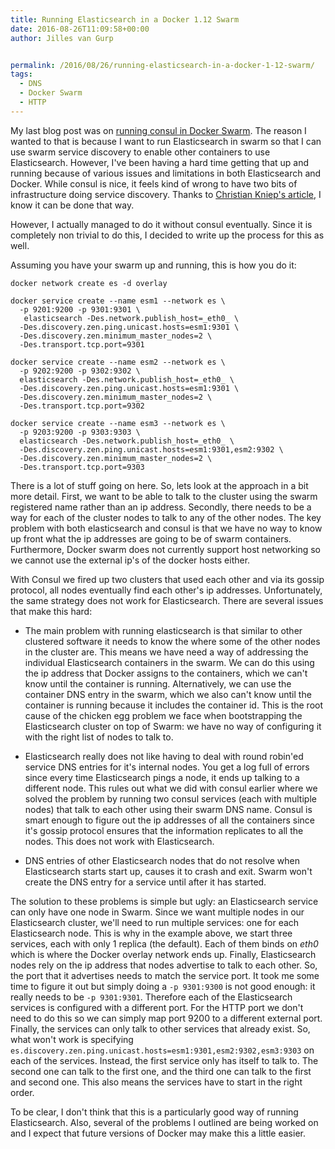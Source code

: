 ```yaml
---
title: Running Elasticsearch in a Docker 1.12 Swarm
date: 2016-08-26T11:09:58+00:00
author: Jilles van Gurp


permalink: /2016/08/26/running-elasticsearch-in-a-docker-1-12-swarm/
tags:
  - DNS
  - Docker Swarm
  - HTTP
---
```

My last blog post was on [running consul in Docker Swarm](http://www.jillesvangurp.com/2016/08/26/running-consul-in-a-docker-swarm-with-docker-1-12/). The reason I wanted to that is because I want to run Elasticsearch in swarm so that I can use swarm service discovery to enable other containers to use Elasticsearch. However, I've been having a hard time getting that up and running because of various issues and limitations in both Elasticsearch and Docker. While consul is nice, it feels kind of wrong to have two bits of infrastructure doing service discovery. Thanks to [Christian Kniep's article](http://qnib.org/2016/08/17/consul-es-kopf-service), I know it can be done that way. 

However, I actually managed to do it without consul eventually. Since it is completely non trivial to do this, I decided to write up the process for this as well.

Assuming you have your swarm up and running, this is how you do it:

```
docker network create es -d overlay

docker service create --name esm1 --network es \
  -p 9201:9200 -p 9301:9301 \
   elasticsearch -Des.network.publish_host=_eth0_ \
  -Des.discovery.zen.ping.unicast.hosts=esm1:9301 \
  -Des.discovery.zen.minimum_master_nodes=2 \
  -Des.transport.tcp.port=9301

docker service create --name esm2 --network es \
  -p 9202:9200 -p 9302:9302 \
  elasticsearch -Des.network.publish_host=_eth0_ \
  -Des.discovery.zen.ping.unicast.hosts=esm1:9301 \
  -Des.discovery.zen.minimum_master_nodes=2 \
  -Des.transport.tcp.port=9302

docker service create --name esm3 --network es \
  -p 9203:9200 -p 9303:9303 \
  elasticsearch -Des.network.publish_host=_eth0_ \
  -Des.discovery.zen.ping.unicast.hosts=esm1:9301,esm2:9302 \
  -Des.discovery.zen.minimum_master_nodes=2 \
  -Des.transport.tcp.port=9303
```

There is a lot of stuff going on here. So, lets look at the approach in a bit more detail. First, we want to be able to talk to the cluster using the swarm registered name rather than an ip address. Secondly, there needs to be a way for each of the cluster nodes to talk to any of the other nodes. The key problem with both elasticsearch and consul is that we have no way to know up front what the ip addresses are going to be of swarm containers. Furthermore, Docker swarm does not currently support host networking so we cannot use the external ip's of the docker hosts either.

With Consul we fired up two clusters that used each other and via its gossip protocol, all nodes eventually find each other's ip addresses. Unfortunately, the same strategy does not work for Elasticsearch. There are several issues that make this hard:

- The main problem with running elasticsearch is that similar to other clustered software it needs to know the where some of the other nodes in the cluster are. This means we have need a way of addressing the individual Elasticsearch containers in the swarm. We can do this using the ip address that Docker assigns to the containers, which we can't know until the container is running. Alternatively, we can use the container DNS entry in the swarm, which we also can't know until the container is running because it includes the container id. This is the root cause of the chicken egg problem we face when bootstrapping the Elasticsearch cluster on top of Swarm: we have no way of configuring it with the right list of nodes to talk to.

- Elasticsearch really does not like having to deal with round robin'ed service DNS entries for it's internal nodes. You get a log full of errors since every time Elasticsearch pings a node, it ends up talking to a different node. This rules out what we did with consul earlier where we solved the problem by running two consul services (each with multiple nodes) that talk to each other using their swarm DNS name. Consul is smart enough to figure out the ip addresses of all the containers since it's gossip protocol ensures that the information replicates to all the nodes. This does not work with Elasticsearch.

- DNS entries of other Elasticsearch nodes that do not resolve when Elasticsearch starts start up, causes it to crash and exit. Swarm won't create the DNS entry for a service until after it has started.

The solution to these problems is simple but ugly: an Elasticsearch service can only have one node in Swarm. Since we want multiple nodes in our Elasticsearch cluster, we'll need to run multiple services: one for each Elasticsearch node. This is why in the example above, we start three services, each with only 1 replica (the default). Each of them binds on _eth0_ which is where the Docker overlay network ends up. Finally, Elasticsearch nodes rely on the ip address that nodes advertise to talk to each other. So, the port that it advertises needs to match the service port. It took me some time to figure it out but simply doing a `-p 9301:9300` is not good enough: it really needs to be `-p 9301:9301`. Therefore each of the Elasticsearch services is configured with a different port. For the HTTP port we don't need to do this so we can simply map port 9200 to a different external port. Finally, the services can only talk to other services that already exist. So, what won't work is specifying `es.discovery.zen.ping.unicast.hosts=esm1:9301,esm2:9302,esm3:9303` on each of the services. Instead, the first service only has itself to talk to. The second one can talk to the first one, and the third one can talk to the first and second one. This also means the services have to start in the right order.

To be clear, I don't think that this is a particularly good way of running Elasticsearch. Also, several of the problems I outlined are being worked on and I expect that future versions of Docker may make this a little easier.